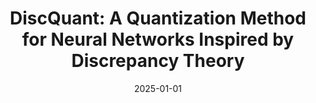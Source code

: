 ---
title: "DiscQuant: A Quantization Method for Neural Networks Inspired by Discrepancy Theory"
collection: publications
category: publications
permalink: /publication/2025-01-01-DiscQuant-A-Quantization-Method-for-Neural-Networks-Inspired-by-Discrepancy-Theory
date: 2025-01-01
venue: 'Conference on Learning Theory (COLT)'
paperurl: 'https://arxiv.org/abs/2501.06417'
citation: ' Jerry Chee,  Arturs Backurs,  Rainie Heck,  Li Zhang,  Janardhan Kulkarni,  Thomas Rothvoss,  Sivakanth Gopi, &quot;DiscQuant: A Quantization Method for Neural Networks Inspired by Discrepancy Theory.&quot; Conference on Learning Theory (COLT), 2025.'
---